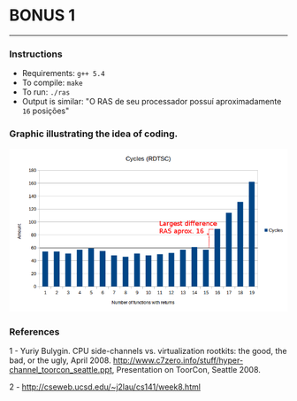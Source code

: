 # BONUS 1

-----------------------------------------------------------
### Instructions

* Requirements: `g++ 5.4`
* To compile: `make` 
* To run: `./ras`
* Output is similar: "O RAS de seu processador possuí aproximadamente `16` posições"

### Graphic illustrating the idea of coding.

![alt text](https://github.com/paulojamorim/computer-architecture/blob/master/bonus1/graph.png "Cycles for each return amount.")

### References

1 - Yuriy Bulygin. CPU side-channels vs. virtualization rootkits: the good, the bad, or the ugly, April 2008. http://www.c7zero.info/stuff/hyper-channel_toorcon_seattle.ppt, Presentation on ToorCon, Seattle 2008.

2 - http://cseweb.ucsd.edu/~j2lau/cs141/week8.html

